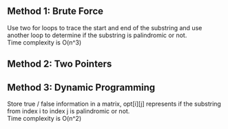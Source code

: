 ## Method 1: Brute Force
Use two for loops to trace the start and end of the substring and use another loop to determine if the substring is palindromic or not. <br />
Time complexity is O(n^3)

## Method 2: Two Pointers

## Method 3: Dynamic Programming
Store true / false information in a matrix, opt[i][j] represents if the substring from index i to index j is palindromic or not. <br />
Time complexity is O(n^2)
